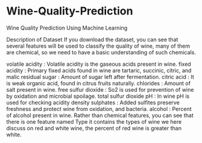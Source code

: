 # Wine-Quality-Prediction
Wine Quality Prediction Using Machine Learning

Description of Dataset
If you download the dataset, you can see that several features will be used to classify the quality of wine, many of them are chemical, so we need to have a basic understanding of such chemicals.

volatile acidity :   Volatile acidity is the gaseous acids present in wine.
fixed acidity :   Primary fixed acids found in wine are tartaric, succinic, citric, and malic
residual sugar :   Amount of sugar left after fermentation.
citric acid :    It is weak organic acid, found in citrus fruits naturally.
chlorides :   Amount of salt present in wine.
free sulfur dioxide :   So2 is used for prevention of wine by oxidation and microbial spoilage.
total sulfur dioxide 
pH :   In wine pH is used for checking acidity
density 
sulphates :    Added sulfites preserve freshness and protect wine from oxidation, and bacteria.
alcohol :   Percent of alcohol present in wine.
Rather than chemical features, you can see that there is one feature named Type it contains the types of wine we here discuss on red and white wine, the percent of red wine is greater than white.

